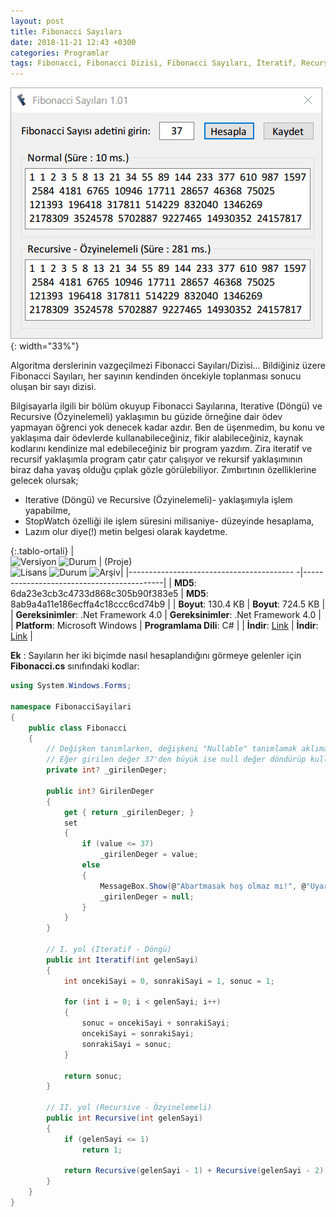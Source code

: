 ```yaml
---
layout: post
title: Fibonacci Sayıları
date: 2018-11-21 12:43 +0300
categories: Programlar
tags: Fibonacci, Fibonacci Dizisi, Fibonacci Sayıları, İteratif, Recursive
---
```

![fibonacci-sayilari](/images/programlar/fibonacci-sayilari.png){: width="33%"}

Algoritma derslerinin vazgeçilmezi Fibonacci Sayıları/Dizisi… Bildiğiniz üzere Fibonacci Sayıları, her sayının kendinden öncekiyle toplanması sonucu oluşan bir sayı dizisi.

Bilgisayarla ilgili bir bölüm okuyup Fibonacci Sayılarına, Iterative (Döngü) ve Recursive (Özyinelemeli) yaklaşımın bu güzide örneğine dair ödev yapmayan öğrenci yok denecek kadar azdır. Ben de üşenmedim, bu konu ve yaklaşıma dair ödevlerde kullanabileceğiniz, fikir alabileceğiniz, kaynak kodlarını kendinize mal edebileceğiniz bir program yazdım. Zira iteratif ve recursif yaklaşımla program çatır çatır çalışıyor ve rekursif yaklaşımının biraz daha yavaş olduğu çıplak gözle görülebiliyor. Zımbırtının özelliklerine gelecek olursak;

- Iterative (Döngü) ve Recursive (Özyinelemeli)- yaklaşımıyla işlem yapabilme,
- StopWatch özelliği ile işlem süresini milisaniye- düzeyinde hesaplama,
- Lazım olur diye(!) metin belgesi olarak kaydetme.

{:.tablo-ortali}
| <br>![Versiyon](https://img.shields.io/badge/Versiyon-1.02-blueviolet.svg?style=flat) ![Durum](https://img.shields.io/badge/Durum-Çalışıyor-success.svg?style=flat) |  (Proje)<br>![Lisans](https://img.shields.io/badge/Lisans-MIT-blue.svg?style=flat) ![Durum](https://img.shields.io/badge/Proje-Sonlandırıldı-lightgray.svg?style=flat) ![Arşiv](https://img.shields.io/badge/Arşiv-orange.svg?style=flat)|
|----------------------------------------- -|-------------------------------------------|
| **MD5**: 6da23e3cb3c4733d868c305b90f383e5 | **MD5**: 8ab9a4a11e186ecffa4c18ccc6cd74b9 | 
| **Boyut**:  130.4 KB                       | **Boyut**:  724.5 KB                         |
| **Gereksinimler**: .Net Framework 4.0      | **Gereksinimler**: .Net Framework 4.0     |
| **Platform**: Microsoft Windows           | **Programlama Dili**: C#                  |
| **İndir**: [Link](http://www.umutd.com/programlar/fibonacci-sayilari.zip)         | **İndir**: [Link](http://www.umutd.com/programlar/fibonacci-sayilari-proje.zip)                      |

**Ek** : Sayıların her iki biçimde nasıl hesaplandığını görmeye gelenler için **Fibonacci.cs** sınıfındaki kodlar:

```csharp
using System.Windows.Forms;
 
namespace FibonacciSayilari
{
    public class Fibonacci
    {
        // Değişken tanımlarken, değişkeni "Nullable" tanımlamak aklıma geldi.
        // Eğer girilen değer 37'den büyük ise null değer döndürüp kullanıcıya boş Textbox göster.
        private int? _girilenDeger;
 
        public int? GirilenDeger
        {
            get { return _girilenDeger; }
            set
            {
                if (value <= 37)
                    _girilenDeger = value;
                else
                {
                    MessageBox.Show(@"Abartmasak hoş olmaz mı!", @"Uyarı", MessageBoxButtons.OK, MessageBoxIcon.Warning);
                    _girilenDeger = null;
                }
            }
        }
 
        // I. yol (Iteratif - Döngü)
        public int Iteratif(int gelenSayi)
        {
            int oncekiSayi = 0, sonrakiSayi = 1, sonuc = 1;
 
            for (int i = 0; i < gelenSayi; i++)
            {
                sonuc = oncekiSayi + sonrakiSayi;
                oncekiSayi = sonrakiSayi;
                sonrakiSayi = sonuc;
            }
 
            return sonuc;
        }
 
        // II. yol (Recursive - Özyinelemeli)
        public int Recursive(int gelenSayi)
        {
            if (gelenSayi <= 1)
                return 1;
 
            return Recursive(gelenSayi - 1) + Recursive(gelenSayi - 2);
        }
    }
}
```